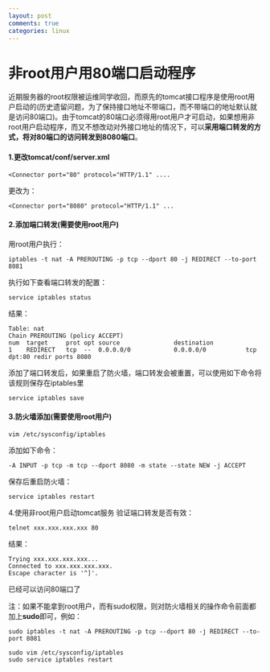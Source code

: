 ```yaml
---
layout: post
comments: true
categories: linux
---
```


# 非root用户用80端口启动程序

近期服务器的root权限被运维同学收回，而原先的tomcat接口程序是使用root用户启动的(历史遗留问题，为了保持接口地址不带端口，而不带端口的地址默认就是访问80端口)。由于tomcat的80端口必须得用root用户才可启动，如果想用非root用户启动程序，而又不想改动对外接口地址的情况下，可以**采用端口转发的方式，将对80端口的访问转发到8080端口**。

#### 1.更改tomcat/conf/server.xml

```
<Connector port="80" protocol="HTTP/1.1" ....
```
更改为：
```
<Connector port="8080" protocol="HTTP/1.1" ...
```

#### 2.添加端口转发(需要使用root用户)
用root用户执行：
```
iptables -t nat -A PREROUTING -p tcp --dport 80 -j REDIRECT --to-port 8081
```
执行如下查看端口转发的配置：

```
service iptables status
```
结果：
```
Table: nat
Chain PREROUTING (policy ACCEPT)
num  target     prot opt source               destination         
1    REDIRECT   tcp  --  0.0.0.0/0            0.0.0.0/0           tcp dpt:80 redir ports 8080
```

添加了端口转发后，如果重启了防火墙，端口转发会被重置，可以使用如下命令将该规则保存在iptables里

```
service iptables save
```

#### 3.防火墙添加(需要使用root用户)

```
vim /etc/sysconfig/iptables
```

添加如下命令：

```
-A INPUT -p tcp -m tcp --dport 8080 -m state --state NEW -j ACCEPT
```

保存后重启防火墙：

```
service iptables restart
```

4.使用非root用户启动tomcat服务
验证端口转发是否有效：

```
telnet xxx.xxx.xxx.xxx 80
```
结果：

```
Trying xxx.xxx.xxx.xxx...
Connected to xxx.xxx.xxx.xxx.
Escape character is '^]'.
```

已经可以访问80端口了


注：如果不能拿到root用户，而有sudo权限，则对防火墙相关的操作命令前面都加上**sudo**即可，例如：


```
sudo iptables -t nat -A PREROUTING -p tcp --dport 80 -j REDIRECT --to-port 8081

sudo vim /etc/sysconfig/iptables
sudo service iptables restart
```


